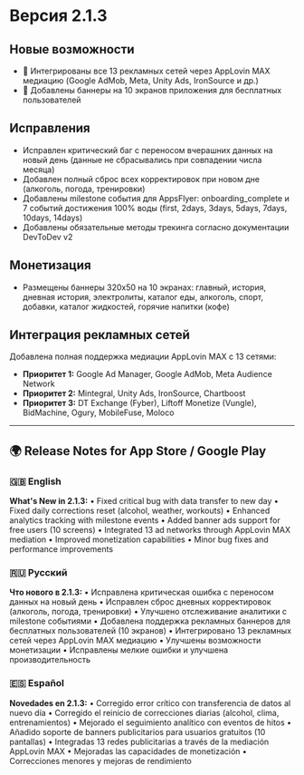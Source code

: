 # Версия 2.1.3

## Новые возможности
- 🎯 Интегрированы все 13 рекламных сетей через AppLovin MAX медиацию (Google AdMob, Meta, Unity Ads, IronSource и др.)
- 📱 Добавлены баннеры на 10 экранов приложения для бесплатных пользователей

## Исправления
- Исправлен критический баг с переносом вчерашних данных на новый день (данные не сбрасывались при совпадении числа месяца)
- Добавлен полный сброс всех корректировок при новом дне (алкоголь, погода, тренировки)
- Добавлены milestone события для AppsFlyer: onboarding_complete и 7 событий достижения 100% воды (first, 2days, 3days, 5days, 7days, 10days, 14days)
- Добавлены обязательные методы трекинга согласно документации DevToDev v2

## Монетизация
- Размещены баннеры 320x50 на 10 экранах: главный, история, дневная история, электролиты, каталог еды, алкоголь, спорт, добавки, каталог жидкостей, горячие напитки (кофе)

## Интеграция рекламных сетей
Добавлена полная поддержка медиации AppLovin MAX с 13 сетями:
- **Приоритет 1:** Google Ad Manager, Google AdMob, Meta Audience Network
- **Приоритет 2:** Mintegral, Unity Ads, IronSource, Chartboost
- **Приоритет 3:** DT Exchange (Fyber), Liftoff Monetize (Vungle), BidMachine, Ogury, MobileFuse, Moloco

---

## 🌍 Release Notes for App Store / Google Play

### 🇬🇧 English
**What's New in 2.1.3:**
• Fixed critical bug with data transfer to new day
• Fixed daily corrections reset (alcohol, weather, workouts)
• Enhanced analytics tracking with milestone events
• Added banner ads support for free users (10 screens)
• Integrated 13 ad networks through AppLovin MAX mediation
• Improved monetization capabilities
• Minor bug fixes and performance improvements

### 🇷🇺 Русский
**Что нового в 2.1.3:**
• Исправлена критическая ошибка с переносом данных на новый день
• Исправлен сброс дневных корректировок (алкоголь, погода, тренировки)
• Улучшено отслеживание аналитики с milestone событиями
• Добавлена поддержка рекламных баннеров для бесплатных пользователей (10 экранов)
• Интегрировано 13 рекламных сетей через AppLovin MAX медиацию
• Улучшены возможности монетизации
• Исправлены мелкие ошибки и улучшена производительность

### 🇪🇸 Español
**Novedades en 2.1.3:**
• Corregido error crítico con transferencia de datos al nuevo día
• Corregido el reinicio de correcciones diarias (alcohol, clima, entrenamientos)
• Mejorado el seguimiento analítico con eventos de hitos
• Añadido soporte de banners publicitarios para usuarios gratuitos (10 pantallas)
• Integradas 13 redes publicitarias a través de la mediación AppLovin MAX
• Mejoradas las capacidades de monetización
• Correcciones menores y mejoras de rendimiento
